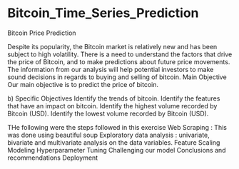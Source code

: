 # Bitcoin_Time_Series_Prediction

Bitcoin Price Prediction

Despite its popularity, the Bitcoin market is relatively new and has been subject to high volatility. There is a need to understand the factors that drive the price of Bitcoin, and to make predictions about future price movements. The information from our analysis will help potential investors to make sound decisions in regards to buying and selling of bitcoin.
Main Objective
Our main objective is to predict the price of bitcoin.

b) Specific Objectives
Identify the trends of bitcoin.
Identify the features that have an impact on bitcoin.
Identify the highest volume recorded by Bitcoin (USD).
Identify the lowest volume recorded by Bitcoin (USD).

THe following were the steps followed in this exercise
Web Scraping : This was done using beautiful soup
Exploratory data analysis : univariate, bivariate and multivariate analysis on the data variables.
Feature Scaling
Modeling
Hyperparameter Tuning
Challenging our model
Conclusions and recommendations
Deployment
